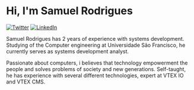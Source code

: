 # Hi, I'm Samuel Rodrigues 

[![Twitter](https://img.shields.io/static/v1?label=Twitter&message=%20&color=blue&logo=Twitter&style=flat-square&logoColor=white)](https://www.twitter.com/)
[![LinkedIn](https://img.shields.io/static/v1?label=LinkedIn&message=%20&color=blue&logo=LinkedIn&style=flat-square&logoColor=white)](https://www.linkedin.com/in/samuel-rodrigues-48638618b/)

Samuel Rodrigues has 2 years of experience with systems development. Studying of the Computer engineering at Universidade São Francisco, he currently serves as systems development analyst. 

Passionate about computers, i believes that technology  empowerment the people and solves problems of society and new generations. Self-taught, he has experience with several different technologies, expert at VTEX IO and VTEX CMS.
